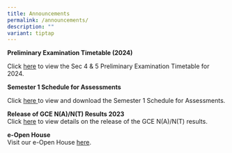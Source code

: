```yaml
---
title: Announcements
permalink: /announcements/
description: ""
variant: tiptap
---
```

<p><strong>Preliminary Examination Timetable (2024)</strong>
</p>
<p>Click <a href="https://www.damaisec.moe.edu.sg/information/students/assessment-matters/" rel="noopener noreferrer nofollow" target="_blank">here</a> to
view the Sec 4 &amp; 5 Preliminary Examination Timetable for 2024.</p>
<p><strong>Semester 1 Schedule for Assessments</strong>
</p>
<p>Click <a href="/information/students/assessment-matters/" rel="noopener noreferrer nofollow" target="_blank">here </a>to
view and download the Semester 1 Schedule for Assessments.</p>
<p><strong>Release of GCE N(A)/N(T) Results 2023</strong>
<br>Click <a href="https://www.damaisec.moe.edu.sg/information/students/release-of-gce-nant-results-2023/" rel="noopener noreferrer nofollow" target="_blank">here</a> to
view details on the release of the GCE N(A)/N(T) results.</p>
<p><strong>e-Open House</strong>
<br>Visit our e-Open House <a href="https://damaisec.moe.edu.sg/e-open-house/" rel="noopener noreferrer nofollow" target="_blank">here</a>.</p>
<p></p>